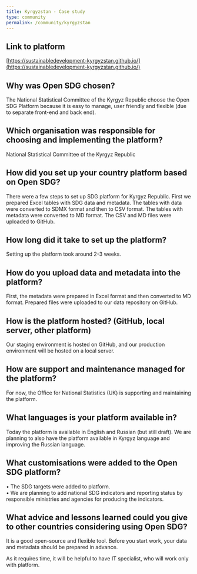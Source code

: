 ```yaml
---
title: Kyrgyzstan - Case study
type: community
permalink: /community/kyrgyzstan
---
```


## Link to platform

[https://sustainabledevelopment-kyrgyzstan.github.io/](https://sustainabledevelopment-kyrgyzstan.github.io/)

## Why was Open SDG chosen?

The National Statistical Committee of the Kyrgyz Republic choose the Open SDG Platform because it is easy to manage, user friendly and flexible (due to separate front-end and back end).

## Which organisation was responsible for choosing and implementing the platform?

National Statistical Committee of the Kyrgyz Republic

## How did you set up your country platform based on Open SDG?

There were a few steps to set up SDG platform for Kyrgyz Republic. First we prepared Excel tables with SDG data and metadata. The tables with data were converted to SDMX format and then to CSV format. The tables with metadata were converted to MD format. The CSV and MD files were uploaded to GitHub.

## How long did it take to set up the platform?

Setting up the platform took around 2-3 weeks.

## How do you upload data and metadata into the platform?

First, the metadata were prepared in Excel format and then converted to MD format. Prepared files were uploaded to our data repository on GitHub.

## How is the platform hosted? (GitHub, local server, other platform)

Our staging environment is hosted on GitHub, and our production environment will be hosted on a local server.

## How are support and maintenance managed for the platform?

For now, the Office for National Statistics (UK) is supporting and maintaining the platform.

## What languages is your platform available in?

Today the platform is available in English and Russian (but still draft). We are planning to also have the platform available in Kyrgyz language and improving the Russian language.

## What customisations were added to the Open SDG platform?
•	The SDG targets were added to platform.</br>
•	We are planning to add national SDG indicators and reporting status by responsible ministries and agencies for producing the indicators.

## What advice and lessons learned could you give to other countries considering using Open SDG?

It is a good open-source and flexible tool. Before you start work, your data and metadata should be prepared in advance.

As it requires time, it will be helpful to have IT specialist, who will work only with platform.
